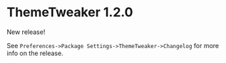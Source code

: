 # ThemeTweaker 1.2.0

New release!

See `Preferences->Package Settings->ThemeTweaker->Changelog` for more info on 
the release.

